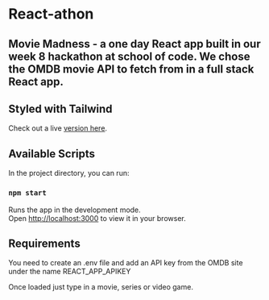 # React-athon

## Movie Madness - a one day React app built in our week 8 hackathon at school of code. We chose the OMDB movie API to fetch from in a full stack React app. 

## Styled with Tailwind

Check out a live [version here](https://idyllic-sunflower-5bee4a.netlify.app/).

## Available Scripts

In the project directory, you can run:

### `npm start`

Runs the app in the development mode.\
Open [http://localhost:3000](http://localhost:3000) to view it in your browser.

## Requirements
You need to create an .env file and add an API key from the OMDB site under the name REACT_APP_APIKEY

Once loaded just type in a movie, series or video game.


